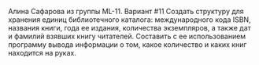 Алина Сафарова из группы ML-11.
Вариант #11
Создать структуру для хранения единиц библиотечного каталога: международного кода ISBN, названия книги, года ее издания, количества экземпляров, а также дат и фамилий взявших книгу читателей. Составить с ее использованием программу вывода информации о том, какое количество и каких книг находится на руках.